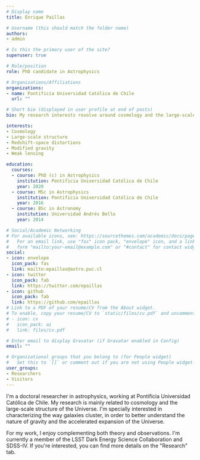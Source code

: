 ```yaml
---
# Display name
title: Enrique Paillas

# Username (this should match the folder name)
authors:
- admin

# Is this the primary user of the site?
superuser: true

# Role/position
role: PhD candidate in Astrophysics

# Organizations/Affiliations
organizations:
- name: Pontificia Universidad Católica de Chile
  url: ""

# Short bio (displayed in user profile at end of posts)
bio: My research interests revolve around cosmology and the large-scale structure of the Universe.

interests:
- Cosmology
- Large-scale structure
- Redshift-space distortions
- Modified gravity
- Weak lensing

education:
  courses:
  - course: PhD (c) in Astrophysics
    institution: Pontificia Universidad Católica de Chile
    year: 2020
  - course: MSc in Astrophysics
    institution: Pontificia Universidad Católica de Chile
    year: 2016
  - course: BSc in Astronomy
    institution: Universidad Andrés Bello
    year: 2014

# Social/Academic Networking
# For available icons, see: https://sourcethemes.com/academic/docs/page-builder/#icons
#   For an email link, use "fas" icon pack, "envelope" icon, and a link in the
#   form "mailto:your-email@example.com" or "#contact" for contact widget.
social:
- icon: envelope
  icon_pack: fas
  link: mailto:epaillas@astro.puc.cl
- icon: twitter
  icon_pack: fab
  link: https://twitter.com/epaillas
- icon: github
  icon_pack: fab
  link: https://github.com/epaillas
# Link to a PDF of your resume/CV from the About widget.
# To enable, copy your resume/CV to `static/files/cv.pdf` and uncomment the lines below.
# - icon: cv
#   icon_pack: ai
#   link: files/cv.pdf

# Enter email to display Gravatar (if Gravatar enabled in Config)
email: ""

# Organizational groups that you belong to (for People widget)
#   Set this to `[]` or comment out if you are not using People widget.
user_groups:
- Researchers
- Visitors
---
```


I'm a doctoral researcher in astrophysics, working at Pontificia Universidad Católica de Chile. My research is mainly related to cosmology and the large-scale structure of the Universe. I'm specially interested in characterizing the way galaxies cluster, in order to better understand the nature of gravity and the accelerated expansion of the Universe.

For my work, I enjoy complementing both theory and observations. I'm currently a member of the LSST Dark Energy Science Collaboration and SDSS-IV. If you're interested, you can find more details on the "Research" tab.
